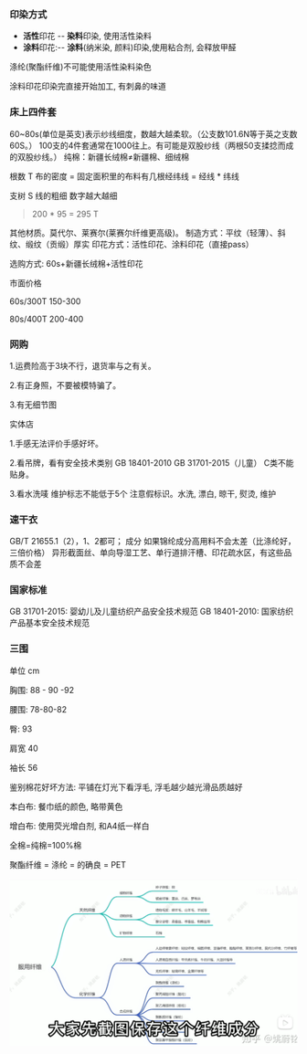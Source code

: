 ### 印染方式

- **活性**印花 -- **染料**印染, 使用活性染料
- **涂料**印花:-- **涂料**(纳米染, 颜料)印染,使用粘合剂, 会释放甲醛

涤纶(聚酯纤维)不可能使用活性染料染色

涂料印花印染完直接开始加工, 有刺鼻的味道



### 床上四件套

60~80s(单位是英支)表示纱线细度，数越大越柔软。（公支数101.6N等于英之支数60S。）
100支的4件套通常在1000往上。有可能是双股纱线（两根50支揉捻而成的双股纱线。）
纯棉：新疆长绒棉≠新疆棉、细绒棉

根数 T 布的密度 = 固定面积里的布料有几根经纬线 = 经线 * 纬线 

支树 S  线的粗细 数字越大越细

> 200 * 95 = 295 T

其他材质。莫代尔、莱赛尔(莱赛尔纤维更高级)。
制造方式：平纹（轻薄）、斜纹、缎纹（贡缎）厚实
印花方式：活性印花、涂料印花（直接pass）

选购方式: 60s+新疆长绒棉+活性印花

市面价格

60s/300T  150-300

80s/400T   200-400

### 网购

1.运费险高于3块不行，退货率与之有关。

 2.有正身照，不要被模特骗了。

 3.有无细节图 

实体店 

1.手感无法评价手感好坏。 

2.看吊牌，看有安全技术类别 GB 18401-2010  GB  31701-2015（儿童） C类不能贴身。 

3.看水洗唛 维护标志不能低于5个 注意假标识。水洗, 漂白, 晾干, 熨烫, 维护

### 速干衣

GB/T 21655.1（2），1、2都可； 成分 如果锦纶成分高用料不会太差（比涤纶好，三倍价格） 异形截面丝、单向导湿工艺、单行道排汗槽、印花疏水区，有这些品质不会差 

### 国家标准

GB 31701-2015:  婴幼儿及儿童纺织产品安全技术规范
GB 18401-2010:  国家纺织产品基本安全技术规范

### 三围

单位 cm

胸围: 88 - 90 -92

腰围: 78-80-82

臀: 93

肩宽 40

袖长 56

鉴别棉花好坏方法: 平铺在灯光下看浮毛, 浮毛越少越光滑品质越好

本白布: 餐巾纸的颜色, 略带黄色

增白布: 使用荧光增白剂, 和A4纸一样白

全棉=纯棉=100%棉 

聚酯纤维 = 涤纶 = 的确良 = PET

![1660748426464](纺织-面料宝典.assets/1660748426464.png)